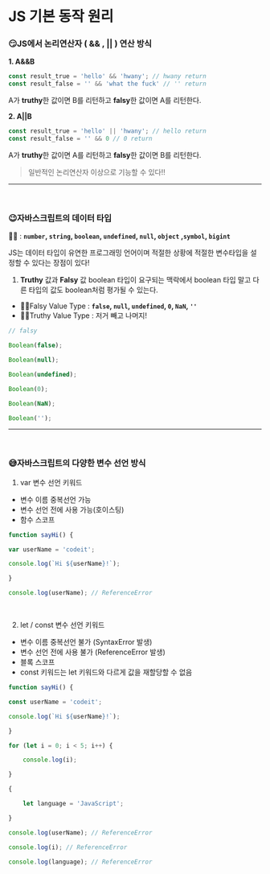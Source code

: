 
# JS 기본 동작 원리

### 😏JS에서 논리연산자 ( && , || ) 연산 방식
**1. A&&B**
```js
const result_true = 'hello' && 'hwany'; // hwany return
const result_false = '' && 'what the fuck' // '' return
```
A가 **truthy**한 값이면 B를 리턴하고 **falsy**한 값이면 A를 리턴한다.

**2. A||B**
```js
const result_true = 'hello' || 'hwany'; // hello return
const result_false = '' && 0 // 0 return
```
A가 **truthy**한 값이면 A를 리턴하고 **falsy**한 값이면 B를 리턴한다.

> 일반적인 논리연산자 이상으로 기능할 수 있다!!


---

<br>


### 😉자바스크립트의 데이터 타입

🙋‍♂️ : **`number`, `string`, `boolean`, `undefined`, `null`, `object` ,`symbol`, `bigint`**

JS는 데이터 타입이 유연한 프로그래밍 언어이며 적절한 상황에 적절한 변수타입을 설정할 수 있다는 장점이 있다!

1. **Truthy** 값과 **Falsy** 값
boolean 타입이 요구되는 맥락에서 boolean 타입 말고 다른 타입의 값도 boolean처럼 평가될 수 있는다.

- 🙋‍♂️Falsy Value Type :  **`false`, `null`, `undefined`, `0`, `NaN`, `''`**
- 🙋‍♂️Truthy Value Type : 저거 빼고 나머지!

```js
// falsy

Boolean(false);

Boolean(null);

Boolean(undefined);

Boolean(0);

Boolean(NaN);

Boolean('');

```

---
<br>


### 😅자바스크립트의 다양한 변수 선언 방식

1. var 변수 선언 키워드
- 변수 이름 중복선언 가능
- 변수 선언 전에 사용 가능(호이스팅)
- 함수 스코프
```js
function sayHi() {

var userName = 'codeit';

console.log(`Hi ${userName}!`);

}

console.log(userName); // ReferenceError
```
<br>

2. let / const 변수 선언 키워드
- 변수 이름 중복선언 불가 (SyntaxError 발생)
- 변수 선언 전에 사용 불가 (ReferenceError 발생)
- 블록 스코프
- const 키워드는 let 키워드와 다르게 값을 재할당할 수 없음
```js
function sayHi() {

const userName = 'codeit';

console.log(`Hi ${userName}!`);

}

for (let i = 0; i < 5; i++) {

	console.log(i);

}

{

	let language = 'JavaScript';

}

console.log(userName); // ReferenceError

console.log(i); // ReferenceError

console.log(language); // ReferenceError
```





